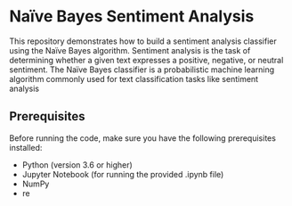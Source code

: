 # Naïve Bayes Sentiment Analysis

This repository demonstrates how to build a sentiment analysis classifier using the Naïve Bayes algorithm. Sentiment analysis is the task of determining whether a given text expresses a positive, negative, or neutral sentiment. The Naïve Bayes classifier is a probabilistic machine learning algorithm commonly used for text classification tasks like sentiment analysis

## Prerequisites

Before running the code, make sure you have the following prerequisites installed:

- Python (version 3.6 or higher)
- Jupyter Notebook (for running the provided .ipynb file)
- NumPy
- re
